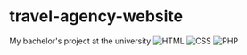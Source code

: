 # travel-agency-website
My bachelor's project at the university
![HTML](https://img.shields.io/badge/-HTML-239120?logo=html5&logoColor=white)
![CSS](https://img.shields.io/badge/-CSS-1572B6?logo=css3&logoColor=white)
![PHP](https://img.shields.io/badge/-PHP-777BB4?logo=php&logoColor=white)

